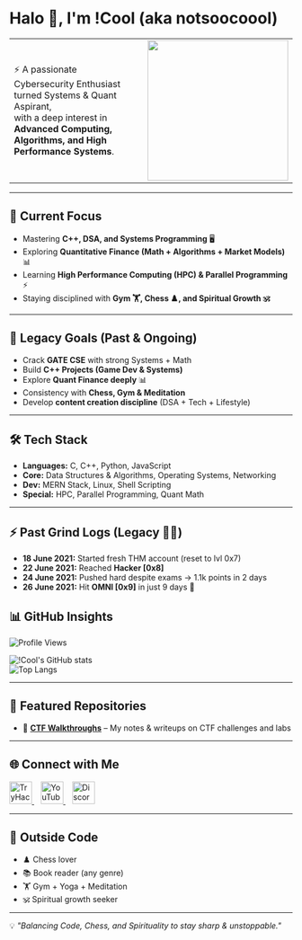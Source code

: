 # Halo 👋, I'm !Cool (aka notsoocoool)  

<table>
<tr>
<td>

⚡ A passionate Cybersecurity Enthusiast turned Systems & Quant Aspirant,  
with a deep interest in **Advanced Computing, Algorithms, and High Performance Systems**.  

</td>
<td>

<img src="https://media1.giphy.com/media/v1.Y2lkPTc5MGI3NjExejlqMHR4M2o5bTk5MXJ3c2phcXVzMW05amU0a3JlbjB2MzRzbXR0biZlcD12MV9pbnRlcm5hbF9naWZfYnlfaWQmY3Q9Zw/4ilFRqgbzbx4c/giphy.gif" width="250"/>

</td>
</tr>
</table>

---

## 🚀 Current Focus
- Mastering **C++, DSA, and Systems Programming** 🖥️  
- Exploring **Quantitative Finance (Math + Algorithms + Market Models)** 📊  
- Learning **High Performance Computing (HPC) & Parallel Programming** ⚡  
- Staying disciplined with **Gym 🏋️, Chess ♟️, and Spiritual Growth 🕉️**  

---

## 🎯 Legacy Goals (Past & Ongoing)
- Crack **GATE CSE** with strong Systems + Math  
- Build **C++ Projects (Game Dev & Systems)**  
- Explore **Quant Finance deeply** 📊  
- Consistency with **Chess, Gym & Meditation**  
- Develop **content creation discipline** (DSA + Tech + Lifestyle)  

---

## 🛠️ Tech Stack
- **Languages:** C, C++, Python, JavaScript  
- **Core:** Data Structures & Algorithms, Operating Systems, Networking  
- **Dev:** MERN Stack, Linux, Shell Scripting  
- **Special:** HPC, Parallel Programming, Quant Math  

---

## ⚡ Past Grind Logs (Legacy 🏴‍☠️)
- **18 June 2021:** Started fresh THM account (reset to lvl 0x7)  
- **22 June 2021:** Reached **Hacker [0x8]**  
- **24 June 2021:** Pushed hard despite exams → 1.1k points in 2 days  
- **26 June 2021:** Hit **OMNI [0x9]** in just 9 days 💯  


## 📊 GitHub Insights
![Profile Views](https://komarev.com/ghpvc/?username=foreverpanda&label=Profile%20Views&color=ff69b4&style=flat)  

![!Cool's GitHub stats](https://github-readme-stats.vercel.app/api?username=foreverpanda&show_icons=true&theme=radical)  
![Top Langs](https://github-readme-stats.vercel.app/api/top-langs/?username=foreverpanda&layout=compact&theme=radical)  


---

## 📂 Featured Repositories
- 🔐 [**CTF Walkthroughs**](https://github.com/foreverpanda/tryhackme_writups) – My notes & writeups on CTF challenges and labs  


---

## 🌐 Connect with Me
<p align="left">
<a href="https://tryhackme.com/p/playgue">
  <img src="https://imgs.search.brave.com/osR8hNzn7rm3q_6jZ5bJVTmQ5SqkobQRXiESklc7oso/rs:fit:860:0:0:0/g:ce/aHR0cHM6Ly9naXRo/dWIuY29tL0JFUGIv/dHJ5aGFja21lL3Jh/dy9tYXN0ZXIvYXJ0/L3RyeWhhY2ttZS5q/cGVn" alt="TryHackMe" height="40"/>
</a>
&nbsp;&nbsp;
<a href="https://youtube.com/@icodeincpp">
  <img src="https://cdn-icons-png.flaticon.com/512/1384/1384060.png" alt="YouTube" width="40"/>
</a>
&nbsp;&nbsp;
<a href="https://discord.com/users/1310260329275723850">
  <img src="https://cdn-icons-png.flaticon.com/512/5968/5968756.png" alt="Discord" width="40"/>
</a>
</p>

---

## 🌱 Outside Code
- ♟️ Chess lover  
- 📚 Book reader (any genre)  
- 🏋️ Gym + Yoga + Meditation  
- 🕉️ Spiritual growth seeker  

---
💡 *"Balancing Code, Chess, and Spirituality to stay sharp & unstoppable."*
